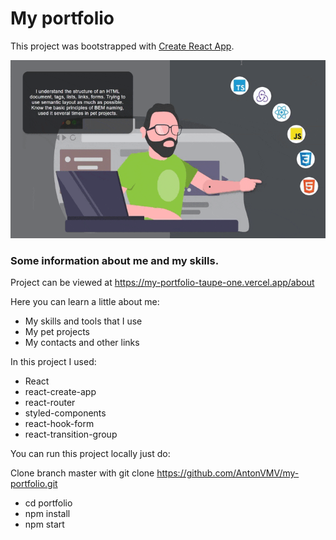 # My portfolio

This project was bootstrapped with [Create React App](https://github.com/facebook/create-react-app).

<img src="preview.gif" alt="gif">

### Some information about me and my skills.

Project can be viewed at https://my-portfolio-taupe-one.vercel.app/about

Here you can learn a little about me:
- My skills and tools that I use
- My pet projects
- My contacts and other links

In this project I used:

- React
- react-create-app
- react-router
- styled-components
- react-hook-form
- react-transition-group

You can run this project locally just do:

Clone branch master with git clone https://github.com/AntonVMV/my-portfolio.git

- cd portfolio
- npm install
- npm start
